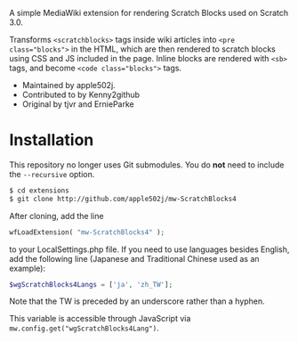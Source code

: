 A simple MediaWiki extension for rendering Scratch Blocks used on Scratch 3.0.

Transforms `<scratchblocks>` tags inside wiki articles into `<pre class="blocks">` in the HTML, which are then rendered to scratch blocks using CSS and JS included in the page. Inline blocks are rendered with `<sb>` tags, and become `<code class="blocks">` tags.

- Maintained by apple502j.
- Contributed to by Kenny2github
- Original by tjvr and ErnieParke

# Installation

This repository no longer uses Git submodules. You do **not** need to include the `--recursive` option.
```bash
$ cd extensions
$ git clone http://github.com/apple502j/mw-ScratchBlocks4
```
After cloning, add the line
```php
wfLoadExtension( "mw-ScratchBlocks4" );
```
to your LocalSettings.php file. If you need to use languages besides English, add the following line (Japanese and Traditional Chinese used as an example):
```php
$wgScratchBlocks4Langs = ['ja', 'zh_TW'];
```
Note that the TW is preceded by an underscore rather than a hyphen.

This variable is accessible through JavaScript via `mw.config.get("wgScratchBlocks4Lang")`.

